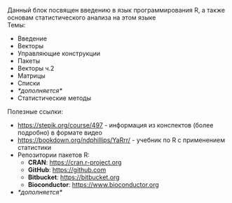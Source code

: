 Данный блок посвящен введению в язык программирования R, а также основам статистического анализа на этом языке  
Темы:
  - Введение
  - Векторы
  - Управляющие конструкции
  - Пакеты
  - Векторы ч.2
  - Матрицы
  - Списки
  - *\*дополняется\**
  - Статистические методы
  
  
Полезные ссылки:
  - https://stepik.org/course/497 - информация из конспектов (более подробно) в формате видео
  - https://bookdown.org/ndphillips/YaRrr/ - учебник по R с применением статистики
  - Репозитории пакетов R:
    - **CRAN**: https://cran.r-project.org
    - **GitHub**: https://github.com
    - **Bitbucket**: https://bitbucket.org
    - **Bioconductor**: https://www.bioconductor.org
  - *\*дополняется\**
